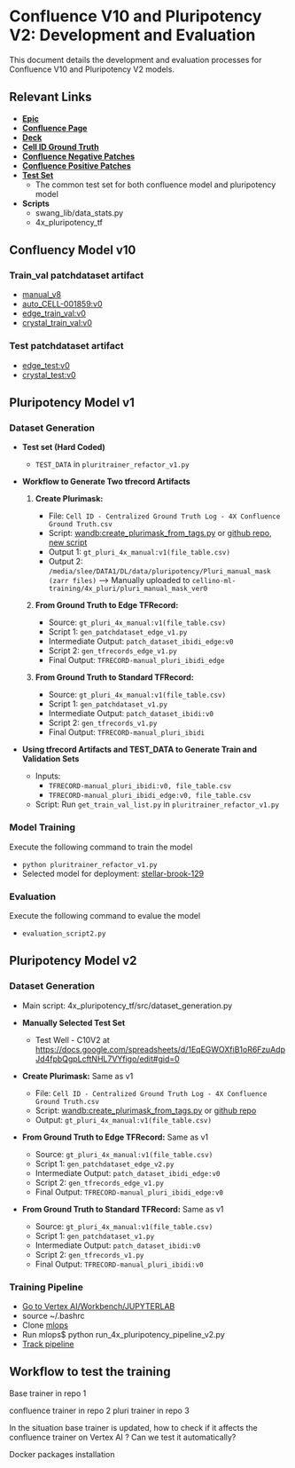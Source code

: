 # Confluence V10 and Pluripotency V2: Development and Evaluation

This document details the development and evaluation processes for Confluence V10 and Pluripotency V2 models.

## Relevant Links

- [**Epic**](https://cellinobio.atlassian.net/browse/AIE-1705)
- [**Confluence Page**](https://cellinobio.atlassian.net/wiki/spaces/ML/pages/edit-v2/283574338)
- [**Deck**](https://docs.google.com/presentation/d/1BuOXoKxwzRK6SGUNp0E1uFEb8DLjmF8eMw7Q13sQ0A0/edit?usp=drive_link)
- [**Cell ID Ground Truth**](https://docs.google.com/spreadsheets/d/1EqEGWOXfiB1oR6FzuAdpJd4fpbQgpLcftNHL7VYfigo/edit#gid=0)
- [**Confluence Negative Patches**](https://docs.google.com/spreadsheets/d/1ERFB9gsq1Y3KVTFv_mDodFZmNTMOLBdwg2_Nn_67Oxc/edit#gid=392678033)
- [**Confluence Positive Patches**](https://docs.google.com/spreadsheets/d/1D1xM7YrmBOHgKxs6vRX9XjhHXNDjGvFsoMw0kO_4was/edit#gid=0)
- [**Test Set**](https://docs.google.com/spreadsheets/d/1wrSsTuLU33ipy2GwGxWoxAMi70xcaSJ7Yl_93GDDkEc/edit#gid=0)
    - The common test set for both confluence model and pluripotency model
- **Scripts**
    - swang_lib/data_stats.py
    - 4x_pluripotency_tf

## Confluency Model v10

### Train_val patchdataset artifact
- [manual_v8](https://cellinobio.wandb.io/cellino-ml-ninjas/4x_data_preprocess/artifacts/conf_patchdataset_json/manual_v8/v0)
- [auto_CELL-001859:v0](https://cellinobio.wandb.io/cellino-ml-ninjas/4x_data_preprocess/artifacts/conf_patchdataset_json/auto_CELL-001859/v0)
- [edge_train_val:v0](https://cellinobio.wandb.io/cellino-ml-ninjas/4x_data_preprocess/artifacts/conf_patchdataset_json/edge_train_val/v0)
- [crystal_train_val:v0](https://cellinobio.wandb.io/cellino-ml-ninjas/4x_data_preprocess/artifacts/conf_patchdataset_json/crystal_train_val/v0)
    

### Test patchdataset artifact
- [edge_test:v0](https://cellinobio.wandb.io/cellino-ml-ninjas/4x_data_preprocess/artifacts/conf_patchdataset_json/edge_test/v0)
- [crystal_test:v0](https://cellinobio.wandb.io/cellino-ml-ninjas/4x_data_preprocess/artifacts/conf_patchdataset_json/crystal_test/v0)


## Pluripotency Model v1

### Dataset Generation

- **Test set (Hard Coded)**
    - `TEST_DATA` in `pluritrainer_refactor_v1.py`

- **Workflow to Generate Two tfrecord Artifacts**
    1. **Create Plurimask:**
        - File: `Cell ID - Centralized Ground Truth Log - 4X Confluence Ground Truth.csv`
        - Script: [wandb:create_plurimask_from_tags.py](https://cellinobio.wandb.io/cellino-ml-ninjas/4x_pluripotency/runs/lh4mmjha/code) or [github repo](https://github.com/cellino-biotech/wp_cell_id/tree/main/scripts), [new script](https://github.com/cellino-biotech/4x_pluripotency_tf/blob/main/src/aims_tools.py#L30C5-L30C5)
        - Output 1: `gt_pluri_4x_manual:v1(file_table.csv)`
        - Output 2: `/media/slee/DATA1/DL/data/pluripotency/Pluri_manual_mask (zarr files)` --> Manually uploaded to `cellino-ml-training/4x_pluri/pluri_manual_mask_ver0`

    
    2. **From Ground Truth to Edge TFRecord:**
        - Source: `gt_pluri_4x_manual:v1(file_table.csv)`
        - Script 1: `gen_patchdataset_edge_v1.py` 
        - Intermediate Output: `patch_dataset_ibidi_edge:v0`
        - Script 2: `gen_tfrecords_edge_v1.py`
        - Final Output: `TFRECORD-manual_pluri_ibidi_edge`
    
    3. **From Ground Truth to Standard TFRecord:**
        - Source: `gt_pluri_4x_manual:v1(file_table.csv)`
        - Script 1: `gen_patchdataset_v1.py` 
        - Intermediate Output: `patch_dataset_ibidi:v0`
        - Script 2: `gen_tfrecords_v1.py`
        - Final Output: `TFRECORD-manual_pluri_ibidi`

- **Using tfrecord Artifacts and TEST_DATA to Generate Train and Validation Sets**
    - Inputs:
        - `TFRECORD-manual_pluri_ibidi:v0, file_table.csv`
        - `TFRECORD-manual_pluri_ibidi_edge:v0, file_table.csv`
    - Script: Run `get_train_val_list.py` in `pluritrainer_refactor_v1.py`


### Model Training
Execute the following command to train the model
- `python pluritrainer_refactor_v1.py`
- Selected model for deployment: [stellar-brook-129](https://cellinobio.wandb.io/cellino-ml-ninjas/4x_pluripotency/runs/kqqxbm2g)

### Evaluation
Execute the following command to evalue the model
- `evaluation_script2.py`


## Pluripotency Model v2

### Dataset Generation

- Main script: 4x_pluripotency_tf/src/dataset_generation.py

- **Manually Selected Test Set**
    - Test Well - C10V2 at https://docs.google.com/spreadsheets/d/1EqEGWOXfiB1oR6FzuAdpJd4fpbQgpLcftNHL7VYfigo/edit#gid=0

- **Create Plurimask:**
    Same as v1
    - File: `Cell ID - Centralized Ground Truth Log - 4X Confluence Ground Truth.csv`
    - Script: [wandb:create_plurimask_from_tags.py](https://cellinobio.wandb.io/cellino-ml-ninjas/4x_pluripotency/runs/lh4mmjha/code) or [github repo](https://github.com/cellino-biotech/wp_cell_id/tree/main/scripts)
    - Output: `gt_pluri_4x_manual:v1(file_table.csv)`

- **From Ground Truth to Edge TFRecord:**
    Same as v1
    - Source: `gt_pluri_4x_manual:v1(file_table.csv)`
    - Script 1: `gen_patchdataset_edge_v2.py` 
    - Intermediate Output: `patch_dataset_ibidi_edge:v0`
    - Script 2: `gen_tfrecords_edge_v1.py`
    - Final Output: `TFRECORD-manual_pluri_ibidi_edge:v0`

- **From Ground Truth to Standard TFRecord:**
    Same as v1
    - Source: `gt_pluri_4x_manual:v1(file_table.csv)`
    - Script 1: `gen_patchdataset_v1.py` 
    - Intermediate Output: `patch_dataset_ibidi:v0`
    - Script 2: `gen_tfrecords_v1.py`
    - Final Output: `TFRECORD-manual_pluri_ibidi:v0`

### Training Pipeline

- [Go to Vertex AI/Workbench/JUPYTERLAB](https://console.cloud.google.com/vertex-ai/workbench/locations/us-central1-c/user-managed/swang-notebook?hl=en&project=project-ml-training-prod)
- source ~/.bashrc
- Clone [mlops](https://github.com/cellino-biotech/mlops)
- Run mlops$ python run_4x_pluripotency_pipeline_v2.py
- [Track pipeline](https://console.cloud.google.com/vertex-ai/pipelines/runs?project=project-ml-training-prod)




## Workflow to test the training

Base trainer in repo 1

confluence trainer in repo 2
pluri trainer in repo 3


In the situation base trainer is updated, how to check if it affects the confluence trainer on Vertex AI ?
Can we test it automatically?


Docker
packages installation
